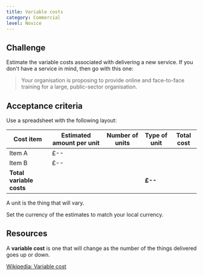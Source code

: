 ```yaml
---
title: Variable costs
category: Commercial
level: Novice
---
```

## Challenge

Estimate the variable costs associated with delivering a new service. If you don't have a service in mind, then go with this one:

> Your organisation is proposing to provide online and face-to-face training for a large, public-sector organisation. 

## Acceptance criteria

Use a spreadsheet with the following layout:

| Cost item | Estimated amount per unit | Number of units | Type of unit | Total cost
|---|---|---|---|---|
| Item A  | £--  |   |   |   |
| Item B  | £--  |   |   |   |
| **Total variable costs** |   |   | **£--** |

A unit is the thing that will vary.

Set the currency of the estimates to match your local currency.

## Resources

A **variable cost** is one that will change as the number of the things delivered goes up or down.

[Wikipedia: Variable cost](https://en.wikipedia.org/wiki/Variable_cost)